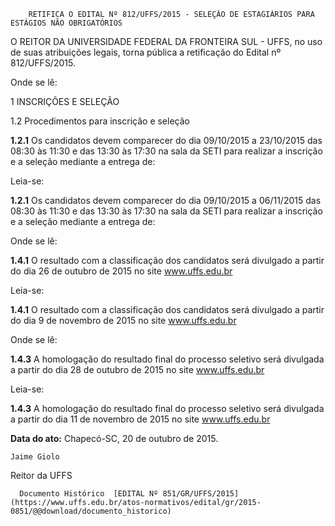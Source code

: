         RETIFICA O EDITAL Nº 812/UFFS/2015 - SELEÇÃO DE ESTAGIÁRIOS PARA ESTÁGIOS NÃO OBRIGATÓRIOS  

O REITOR DA UNIVERSIDADE FEDERAL DA FRONTEIRA SUL - UFFS, no uso de suas atribuições legais, torna pública a retificação do Edital nº 812/UFFS/2015.

 Onde se lê:

 1 INSCRIÇÕES E SELEÇÃO

 1.2 Procedimentos para inscrição e seleção

 **1.2.1** Os candidatos devem comparecer do dia 09/10/2015 a 23/10/2015 das 08:30 às 11:30 e das 13:30 às 17:30 na sala da SETI para realizar a inscrição e a seleção mediante a entrega de:

 Leia-se:

 **1.2.1** Os candidatos devem comparecer do dia 09/10/2015 a 06/11/2015 das 08:30 às 11:30 e das 13:30 às 17:30 na sala da SETI para realizar a inscrição e a seleção mediante a entrega de:

 Onde se lê:

 **1.4.1** O resultado com a classificação dos candidatos será divulgado a partir do dia 26 de outubro de 2015 no site www.uffs.edu.br

 Leia-se:

 **1.4.1** O resultado com a classificação dos candidatos será divulgado a partir do dia 9 de novembro de 2015 no site www.uffs.edu.br

 Onde se lê:

 **1.4.3** A homologação do resultado final do processo seletivo será divulgada a partir do dia 28 de outubro de 2015 no site www.uffs.edu.br

 Leia-se:

 **1.4.3** A homologação do resultado final do processo seletivo será divulgada a partir do dia 11 de novembro de 2015 no site www.uffs.edu.br

  

   **Data do ato:** Chapecó-SC, 20 de outubro de 2015.   
 

    Jaime Giolo   
 Reitor da UFFS 

      Documento Histórico  [EDITAL Nº 851/GR/UFFS/2015](https://www.uffs.edu.br/atos-normativos/edital/gr/2015-0851/@@download/documento_historico)     
      